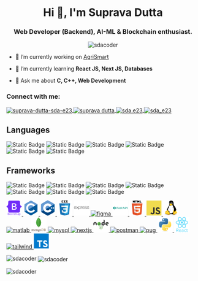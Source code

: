 <h1 align="center">Hi 👋, I'm Suprava Dutta</h1>
<h3 align="center">Web Developer (Backend), AI-ML & Blockchain enthusiast.</h3>

<p align="center"> <img src="https://komarev.com/ghpvc/?username=sdacoder&label=Profile%20views&color=0e75b6&style=flat" alt="sdacoder" /> </p>

- 🔭 I’m currently working on [AgriSmart](https://github.com/sDaCoder/nasa-debuggers)

- 🌱 I’m currently learning **React JS, Next JS, Databases**

- 💬 Ask me about **C, C++, Web Development**

<h3 align="left">Connect with me:</h3>
<p align="left">
    <a href="https://linkedin.com/in/suprava-dutta-sda-e23" target="blank">
        <img align="center" src="https://raw.githubusercontent.com/rahuldkjain/github-profile-readme-generator/master/src/images/icons/Social/linked-in-alt.svg" alt="suprava-dutta-sda-e23" height="30" width="40" />
    </a>
    <a href="https://fb.com/suprava dutta" target="blank">
        <img align="center" src="https://raw.githubusercontent.com/rahuldkjain/github-profile-readme-generator/master/src/images/icons/Social/facebook.svg" alt="suprava dutta" height="30" width="40" />
    </a>
    <a href="https://instagram.com/sda.e23" target="blank">
        <img align="center" src="https://raw.githubusercontent.com/rahuldkjain/github-profile-readme-generator/master/src/images/icons/Social/instagram.svg" alt="sda.e23" height="30" width="40" />
    </a>
    <a href="https://www.leetcode.com/sda_e23" target="blank">
        <img align="center" src="https://raw.githubusercontent.com/rahuldkjain/github-profile-readme-generator/master/src/images/icons/Social/leet-code.svg" alt="sda_e23" height="30" width="40" />
    </a>
</p>

## Languages
![Static Badge](https://img.shields.io/badge/c-darkblue?logo=c&logoColor=Blue&logoSize=auto)
![Static Badge](https://img.shields.io/badge/c++-blue?logo=c%2B%2B&logoColor=Blue&logoSize=auto)
![Static Badge](https://img.shields.io/badge/Python-darkblue?logo=python&logoColor=yellow&logoSize=auto)
![Static Badge](https://img.shields.io/badge/JavaScript-gray?logo=javascript&logoColor=Blue&logoSize=auto)
![Static Badge](https://img.shields.io/badge/Typescript-white?logo=typescript&logoColor=Blue&logoSize=auto)
![Static Badge](https://img.shields.io/badge/Java-red?logo=java&logoColor=Blue&logoSize=auto)

## Frameworks
![Static Badge](https://img.shields.io/badge/NextJS-black?logo=nextdotjs&logoSize=auto)
![Static Badge](https://img.shields.io/badge/React-lightyellow?logo=vite&logoSize=auto)
![Static Badge](https://img.shields.io/badge/React%20Router-darkblue?logo=reactrouter&logoSize=auto)
![Static Badge](https://img.shields.io/badge/React%20Hook%20Form-white?logo=reacthookform&logoColor=black&logoSize=auto)
![Static Badge](https://img.shields.io/badge/Express-black?logo=express&logoSize=auto)
![Static Badge](https://img.shields.io/badge/Fastapi-black?logo=fastapi&logoSize=auto&link=https%3A%2F%2Ffastapi.tiangolo.com%2F)
![Static Badge](https://img.shields.io/badge/Sqlite-blue?logo=sqlite&logoColor=Blue&logoSize=auto)


<p align="left">
    <a href="https://getbootstrap.com" target="_blank" rel="noreferrer"> 
        <img src="https://raw.githubusercontent.com/devicons/devicon/master/icons/bootstrap/bootstrap-plain-wordmark.svg" alt="bootstrap" width="40" height="40"/> 
    </a> 
    <a href="https://www.cprogramming.com/" target="_blank" rel="noreferrer"> 
        <img src="https://raw.githubusercontent.com/devicons/devicon/master/icons/c/c-original.svg" alt="c" width="40" height="40"/> 
    </a> 
    <a href="https://www.w3schools.com/cpp/" target="_blank" rel="noreferrer"> 
        <img src="https://raw.githubusercontent.com/devicons/devicon/master/icons/cplusplus/cplusplus-original.svg" alt="cplusplus" width="40" height="40"/> 
    </a> 
    <a href="https://www.w3schools.com/css/" target="_blank" rel="noreferrer"> 
        <img src="https://raw.githubusercontent.com/devicons/devicon/master/icons/css3/css3-original-wordmark.svg" alt="css3" width="40" height="40"/> 
    </a> 
    <a href="https://expressjs.com" target="_blank" rel="noreferrer"> 
        <img src="https://raw.githubusercontent.com/devicons/devicon/master/icons/express/express-original-wordmark.svg" alt="express" width="40" height="40"/> 
    </a> 
    <a href="https://www.figma.com/" target="_blank" rel="noreferrer"> 
        <img src="https://www.vectorlogo.zone/logos/figma/figma-icon.svg" alt="figma" width="40" height="40"/> 
    </a> 
    <a href="https://fastapi.tiangolo.com/" target="_blank" rel="noreferrer"> 
        <img src="https://raw.githubusercontent.com/devicons/devicon/master/icons/fastapi/fastapi-plain-wordmark.svg" alt="fastapi" width="40" height="40"/> 
    </a> 
    <a href="https://www.w3.org/html/" target="_blank" rel="noreferrer"> 
        <img src="https://raw.githubusercontent.com/devicons/devicon/master/icons/html5/html5-original-wordmark.svg" alt="html5" width="40" height="40"/> 
    </a> 
    <a href="https://developer.mozilla.org/en-US/docs/Web/JavaScript" target="_blank" rel="noreferrer"> 
        <img src="https://raw.githubusercontent.com/devicons/devicon/master/icons/javascript/javascript-original.svg" alt="javascript" width="40" height="40"/> 
    </a> 
    <a href="https://www.linux.org/" target="_blank" rel="noreferrer"> 
        <img src="https://raw.githubusercontent.com/devicons/devicon/master/icons/linux/linux-original.svg" alt="linux" width="40" height="40"/> 
    </a> 
    <a href="https://www.mathworks.com/" target="_blank" rel="noreferrer"> 
        <img src="https://upload.wikimedia.org/wikipedia/commons/2/21/Matlab_Logo.png" alt="matlab" width="40" height="40"/> 
    </a> 
    <a href="https://www.mongodb.com/" target="_blank" rel="noreferrer"> 
        <img src="https://raw.githubusercontent.com/devicons/devicon/master/icons/mongodb/mongodb-original-wordmark.svg" alt="mongodb" width="40" height="40"/>
    </a>  
    <a href="https://sqlmodel.tiangolo.com/" target="_blank" rel="noreferrer"> 
        <img src="https://sqlmodel.tiangolo.com/img/logo-margin/logo-margin-vector.svg#only-light" alt="mysql" width="40" height="40"/> 
    </a> 
    <a href="https://nextjs.org/" target="_blank" rel="noreferrer">  
        <img src="https://cdn.worldvectorlogo.com/logos/nextjs-2.svg" alt="nextjs" width="40" height="40"/> 
    </a> 
    <a href="https://nodejs.org" target="_blank" rel="noreferrer"> 
        <img src="https://raw.githubusercontent.com/devicons/devicon/master/icons/nodejs/nodejs-original-wordmark.svg" alt="nodejs" width="40" height="40"/> 
    </a> 
    <a href="https://postman.com" target="_blank" rel="noreferrer"> 
        <img src="https://www.vectorlogo.zone/logos/getpostman/getpostman-icon.svg" alt="postman" width="40" height="40"/> 
    </a> 
    <a href="https://pugjs.org" target="_blank" rel="noreferrer"> 
        <img src="https://cdn.worldvectorlogo.com/logos/pug.svg" alt="pug" width="40" height="40"/> 
    </a> 
    <a href="https://www.python.org" target="_blank" rel="noreferrer"> 
        <img src="https://raw.githubusercontent.com/devicons/devicon/master/icons/python/python-original.svg" alt="python" width="40" height="40"/> 
    </a> 
    <a href="https://reactjs.org/" target="_blank" rel="noreferrer"> 
        <img src="https://raw.githubusercontent.com/devicons/devicon/master/icons/react/react-original-wordmark.svg" alt="react" width="40" height="40"/> 
    </a> 
    <a href="https://tailwindcss.com/" target="_blank" rel="noreferrer"> 
        <img src="https://www.vectorlogo.zone/logos/tailwindcss/tailwindcss-icon.svg" alt="tailwind" width="40" height="40"/> 
    </a> 
    <a href="https://www.typescriptlang.org/" target="_blank" rel="noreferrer"> 
        <img src="https://raw.githubusercontent.com/devicons/devicon/master/icons/typescript/typescript-original.svg" alt="typescript" width="40" height="40"/> 
    </a> 
</p>

<p><img align="left" src="https://github-readme-stats.vercel.app/api/top-langs?username=sdacoder&show_icons=true&locale=en&layout=compact" alt="sdacoder" /></p>

<p>&nbsp;<img align="center" src="https://github-readme-stats.vercel.app/api?username=sdacoder&show_icons=true&locale=en" alt="sdacoder" /></p>

<p><img align="center" src="https://github-readme-streak-stats.herokuapp.com/?user=sdacoder&" alt="sdacoder" /></p>
